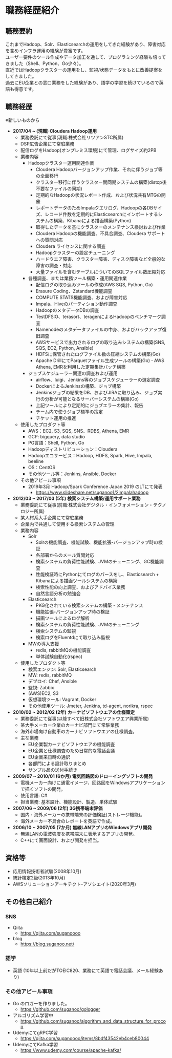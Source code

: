 # 職務経歴紹介

## 職務要約
これまでHadoop、Solr、Elasticsearchの運用をしてきた経験があり、障害対応を含めインフラ運用の経験が豊富です。  
ユーザー要件のツール作成やデータ加工を通して、プログラミング経験も培ってきました（Shell、Python、Go少々）。  
直近ではHadoopクラスターの運用をし、監視/状態データをもとに改善提案をしてきました。  
過去にEU企業との窓口業務をした経験があり、語学の学習を続けているので英語も得意です。  

## 職務経歴
※新しいものから
- **2017/04 ~ (現職) Cloudera Hadoop運用**
  - 業務委託にて従事(現職:株式会社リツアンSTC所属)
  - DSP広告企業にて常駐業務
  - 配信ログをHadoop(オンプレミス環境)にて管理、ログサイズ約2PB
  - 業務内容
    - Hadoopクラスター運用関連作業
      - Cloudera Hadoopバージョンアップ作業、それに伴うジョブ等の全面移行
      - クラスター移行に伴うクラスター間同期システムの構築(distcp後不要なファイルの同期)
      - 定期的なHadoopの状況レポート作成、および状況共有MTGの開催
      - レポートデータのためImpalaクエリログ、Hadoopの各DBサイズ、レコード件数を定期的にElasticsearchにインポートするシステムの構築、Kibanaによる描画構築(Python)
      - 取得したデータを基にクラスターのメンテナンス検討および作業
      - Cloudera Hadoopの機能調査、不具合調査、Cloudera サポートへの質問対応
      - Cloudera ライセンスに関する調査
      - Hadoopクラスターの設定チューニング
      - ハードウエア障害、クラスター障害、ディスク障害など全般的な障害の調査・対応
      - 大量ファイルを含むテーブルについてのSQLファイル数圧縮対応
    - 各種調査、または業務ツール構築・運用関連作業
      - 配信ログの取り込みツールの作成(AWS SQS, Python, Go)
      - Erasure Coding、Zstandard機能調査
      - COMPUTE STATS機能調査、および障害対応
      - Impala、Hiveのパーティション動作調査
      - HadoopのメタデータDBの調査
      - TestDFSIO、terasort、teragenによるHadoopのベンチマーク調査
      - Namenodeのメタデータファイルの中身、およびバックアップ復旧調査
      - AWSサービスで出力されるログの取り込みシステムの構築(SNS, SQS, EC2, Python, Ansible)
      - HDFSに保管されたログファイル数の圧縮システムの構築(Go)
      - Apache DrillにてParquetファイル生成ツールの構築(Go)
      ‐ AWS Athena, EMRを利用した定期集計バッチ構築
    - ジョブスケジューラー関連の調査および運用
      - airflow、luigi、Jenkins等のジョブスケジューラーの選定調査
      - DockerによるJenkinsの構築、ジョブ構築
      - Jenkinsジョブの結果をDB、およびJIRAに取り込み、ジョブ実行の分析が可能となるサーバーシステムの構築(Go)
      - 上記ツールにより定期的にジョブエラーの集計、報告
      - チーム内で使うジョブ標準の策定
      - チケット運用の推進
  - 使用したプロダクト等
    - AWS：EC2, S3, SQS, SNS、RDBS, Athena, EMR
    - GCP: bigquery, data studio
    - PG言語：Shell, Python, Go
    - Hadoopディストリビューション：Cloudera
    - Hadoopエコサービス：Hadoop, HDFS, Spark, Hive, Impala, beeline
    - OS：CentOS
    - その他ツール等：Jenkins, Ansible, Docker
  - その他アピール事項
    - 2019年3月 Hadoop/Spark Conference Japan 2019 のLTにて発表
      - https://www.slideshare.net/suganoo1/2impalahadoop
- **2012/03 ~ 2017/03 (5年) 検索システム構築/運用サポート業務**
  - 業務委託にて従事(前職:株式会社デジタル・インフォメーション・テクノロジー所属)
  - 某人材系大手企業にて常駐業務
  - 企業内で共通して使用する検索システムの管理
  - 業務内容
    - Solr
      - Solrの機能調査、機能試験、機能拡張-バージョンアップ時の検証
      - 各部署からのメール質問対応
      - 検索システムの負荷性能試験、JVMのチューニング、GC機能調査
      - 性能検証時にPythonにてログのパースをし、Elasticsearch + Kibanaによる描画ツールシステムの構築
      - 検索性能の向上調査、およびアドバイス業務
      - 自然言語分析の勉強会
    - Elasticsearch
      - PKG化されている検索システムの構築・メンテナンス
      - 機能拡張-バージョンアップ時の検証
      - 描画ツールによるログ解析
      - 検索システムの負荷性能試験、JVMのチューニング
      - 検索システムの監視
      - 検索ログをFluentdにて取り込み監視
    - MWの導入支援
      - redis, rabbitMQの機能調査
      - 単体試験自動化(rspec)
  - 使用したプロダクト等
    - 検索エンジン: Solr, Elasticsearch
    - MW: redis, rabbitMQ
    - デプロイ: Chef, Ansible
    - 監視: Zabbix
    - (AWS)EC2, S3
    - 仮想環境ツール: Vagrant, Docker
    - その他使用ツール: Jmeter, Jenkins, td-agent, norikra, rspec
- **2010/02 ~ 2012/02 (2年) カーナビソフトウエアの仕様策定**
  - 業務委託にて従事(以降すべて旧株式会社ソフトウエア興業所属)
  - 某大手メーカー企業のカーナビ部門にて常駐業務
  - 海外市場向け自動車のカーナビソフトウエアの仕様調査。
  - 主な業務
    - EU企業製カーナビソフトウエアの機能調査
    - EU企業と仕様調査のため日常的な電話会議
    - EU企業来日時の通訳
    - 各部門による設計取りまとめ
    - サンプル品の送付手続き
- **2009/07 ~ 2010/01 (6か月) 電気回路図のドローイングソフトの開発**
  - 電機メーカー向けに通電イメージ、回路図をWindowsアプリケーションで描くソフトの開発。
  - 使用言語: C#
  - 担当業務: 基本設計、機能設計、製造、単体試験
- **2007/06 ~ 2009/06 (2年) 3G携帯端末評価**
  - 国内・海外メーカーの携帯端末の評価検証(ストレージ機能)。
  - 海外メーカー不具合のレポートを英語で作成。
- **2006/10 ~ 2007/05 (7か月) 無線LANアプリのWindowsアプリ開発**
  - 無線LANの電波強度を携帯端末に表示するアプリの開発。
  - C++にて画面設計、および開発を担当。

## 資格等
- 応用情報技術者試験(2008年10月)
- 統計検定2級(2013年10月)
- AWSソリューションアーキテクト-アソシエイト(2020年3月)

## その他自己紹介
### SNS
- Qiita
  - https://qiita.com/suganoooo
- blog
  - https://blog.suganoo.net/

### 語学
- 英語 (10年以上前だがTOEIC820、業務にて英語で電話会議、メール経験あり)

### その他アピール事項
- Go のロガーを作りました。
  - https://github.com/suganoo/gologger
- アルゴリズム学習中
  - https://github.com/suganoo/algorithm_and_data_structure_for_procon
- UdemyにてgRPC学習
  - https://qiita.com/suganoooo/items/8bdf43542eb4ceb80044
- UdemyにてKafka学習
  - https://www.udemy.com/course/apache-kafka/
